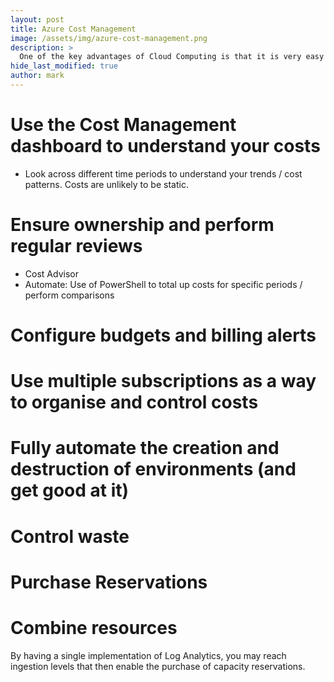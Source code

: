 ```yaml
---
layout: post
title: Azure Cost Management
image: /assets/img/azure-cost-management.png
description: >
  One of the key advantages of Cloud Computing is that it is very easy to start deploying and using resources. However without careful management, costs can quickly build up and become uncontrolled. This article explores some of the ways in which Azure empowers you to monitor and control costs. With careful governance Cloud Computing can give you both competitive and economic advantages.
hide_last_modified: true
author: mark
---
```




# Use the Cost Management dashboard to understand your costs

- Look across different time periods to understand your trends / cost patterns. Costs are unlikely to be static.

# Ensure ownership and perform regular reviews

- Cost Advisor
- Automate: Use of PowerShell to total up costs for specific periods / perform comparisons

# Configure budgets and billing alerts

# Use multiple subscriptions as a way to organise and control costs

# Fully automate the creation and destruction of environments (and get good at it)

# Control waste


# Purchase Reservations


# Combine resources

By having a single implementation of Log Analytics, you may reach ingestion levels that then enable the purchase of capacity reservations.